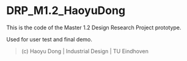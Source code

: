 # DRP_M1.2_HaoyuDong
This is the code of the Master 1.2 Design Research Project prototype. 

Used for user test and final demo. 

> (c) Haoyu Dong | 
> Industrial Design | 
> TU Eindhoven
